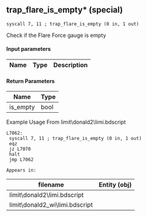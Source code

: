 ## trap_flare_is_empty* (special)

`syscall 7, 11 ; trap_flare_is_empty (0 in, 1 out)`

Check if the Flare Force gauge is empty

#### Input parameters
| Name | Type | Description
|------|------|------------


#### Return Parameters
| Name | Type
|------|-----
| is_empty   | bool   
Example Usage From limit\donald2\limi.bdscript
```plaintext
L7062:
 syscall 7, 11 ; trap_flare_is_empty (0 in, 1 out)
 eqz 
 jz L7070
 halt 
 jmp L7062
```





	Appears in:
| filename | Entity (obj)
|----------|-------------
| limit\donald2\limi.bdscript       |           
| limit\donald2_wi\limi.bdscript       |           



